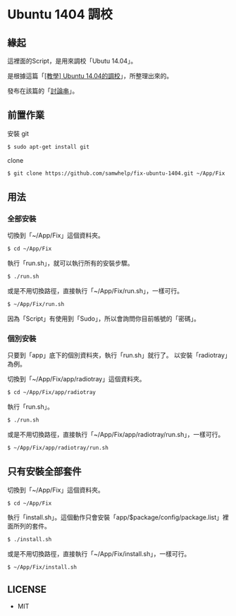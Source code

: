 # Ubuntu 1404 調校

## 緣起

這裡面的Script，是用來調校「Ubutu 14.04」。

是根據這篇「[[教學] Ubuntu 14.04的調校](http://www.ubuntu-tw.org/modules/newbb/viewtopic.php?post_id=317196#forumpost317196)」，所整理出來的。

發布在該篇的「[討論串](http://www.ubuntu-tw.org/modules/newbb/viewtopic.php?post_id=345076#forumpost345076)」。


## 前置作業

安裝 git

``` sh
$ sudo apt-get install git
```

clone

``` sh
$ git clone https://github.com/samwhelp/fix-ubuntu-1404.git ~/App/Fix
```

## 用法



### 全部安裝

切換到「~/App/Fix」這個資料夾。

``` sh
$ cd ~/App/Fix
```

執行「run.sh」，就可以執行所有的安裝步驟。

``` sh
$ ./run.sh
```

或是不用切換路徑，直接執行「~/App/Fix/run.sh」，一樣可行。

``` sh
$ ~/App/Fix/run.sh
```

因為「Script」有使用到「Sudo」，所以會詢問你目前帳號的「密碼」。


### 個別安裝

只要到「app」底下的個別資料夾，執行「run.sh」就行了。
以安裝「radiotray」為例。

切換到「~/App/Fix/app/radiotray」這個資料夾。

``` sh
$ cd ~/App/Fix/app/radiotray
```

執行「run.sh」。

``` sh
$ ./run.sh
```

或是不用切換路徑，直接執行「~/App/Fix/app/radiotray/run.sh」，一樣可行。

``` sh
$ ~/App/Fix/app/radiotray/run.sh
```

## 只有安裝全部套件

切換到「~/App/Fix」這個資料夾。

``` sh
$ cd ~/App/Fix
```

執行「install.sh」。這個動作只會安裝「app/$package/config/package.list」裡面所列的套件。

``` sh
$ ./install.sh
```

或是不用切換路徑，直接執行「~/App/Fix/install.sh」，一樣可行。

``` sh
$ ~/App/Fix/install.sh
```

## LICENSE

* MIT
